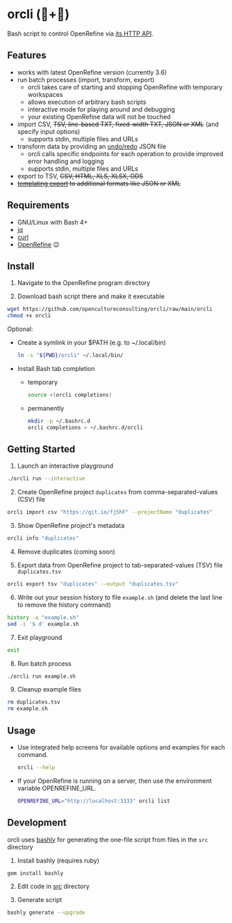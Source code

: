 # orcli (💎+🤖)

Bash script to control OpenRefine via [its HTTP API](https://docs.openrefine.org/technical-reference/openrefine-api).

## Features

* works with latest OpenRefine version (currently 3.6)
* run batch processes (import, transform, export)
  * orcli takes care of starting and stopping OpenRefine with temporary workspaces
  * allows execution of arbitrary bash scripts
  * interactive mode for playing around and debugging
  * your existing OpenRefine data will not be touched
* import CSV, ~~TSV, line-based TXT, fixed-width TXT, JSON or XML~~ (and specify input options)
  * supports stdin, multiple files and URLs
* transform data by providing an [undo/redo](https://docs.openrefine.org/manual/running#history-undoredo) JSON file
  * orcli calls specific endpoints for each operation to provide improved error handling and logging
  * supports stdin, multiple files and URLs
* export to TSV, ~~CSV, HTML, XLS, XLSX, ODS~~
* ~~[templating export](https://docs.openrefine.org/manual/exporting#templating-exporter) to additional formats like JSON or XML~~

## Requirements

* GNU/Linux with Bash 4+
* [jq](https://stedolan.github.io/jq)
* [curl](https://curl.se)
* [OpenRefine](https://openrefine.org) 😉

## Install

1. Navigate to the OpenRefine program directory

2. Download bash script there and make it executable

  ```sh
  wget https://github.com/opencultureconsulting/orcli/raw/main/orcli
  chmod +x orcli
  ```

Optional:

* Create a symlink in your $PATH (e.g. to ~/.local/bin)

  ```sh
  ln -s "${PWD}/orcli" ~/.local/bin/
  ```

* Install Bash tab completion

  * temporary

    ```sh
    source <(orcli completions)
    ```

  * permanently

    ```sh
    mkdir -p ~/.bashrc.d
    orcli completions > ~/.bashrc.d/orcli
    ```

## Getting Started

1. Launch an interactive playground

  ```sh
  ./orcli run --interactive
  ```

2. Create OpenRefine project `duplicates` from comma-separated-values (CSV) file

  ```sh
  orcli import csv "https://git.io/fj5hF" --projectName "duplicates"
  ```

3. Show OpenRefine project's metadata

  ```sh
  orcli info "duplicates"
  ```

4. Remove duplicates (coming soon)

5. Export data from OpenRefine project to tab-separated-values (TSV) file `duplicates.tsv`

  ```sh
  orcli export tsv "duplicates" --output "duplicates.tsv"
  ```

6. Write out your session history to file `example.sh` (and delete the last line to remove the history command)

  ```sh
  history -a "example.sh"
  sed -i '$ d' example.sh
  ```

7. Exit playground

  ```sh
  exit
  ```

8. Run batch process

  ```sh
  ./orcli run example.sh
  ```

9. Cleanup example files

  ```sh
  rm duplicates.tsv
  rm example.sh
  ```

## Usage

* Use integrated help screens for available options and examples for each command.

  ```sh
  orcli --help
  ```

* If your OpenRefine is running on a server, then use the environment variable OPENREFINE_URL.

  ```sh
  OPENREFINE_URL="http://localhost:3333" orcli list
  ```

## Development

orcli uses [bashly](https://github.com/DannyBen/bashly/) for generating the one-file script from files in the `src` directory

1. Install bashly (requires ruby)

  ```sh
  gem install bashly
  ```

2. Edit code in [src](src) directory

3. Generate script

  ```sh
  bashly generate --upgrade
  ```
